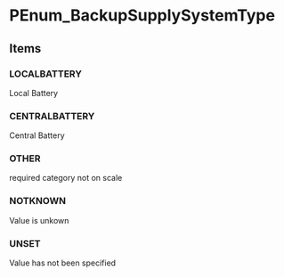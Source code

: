 # PEnum_BackupSupplySystemType


<!-- end of short definition -->
## Items

### LOCALBATTERY
Local Battery

### CENTRALBATTERY
Central Battery

### OTHER
required category not on scale

### NOTKNOWN
Value is unkown

### UNSET
Value has not been specified
